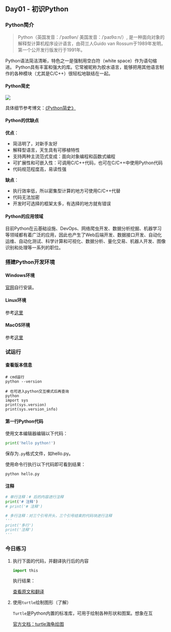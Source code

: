 ## Day01 - 初识Python

### Python简介

> Python（英国发音：/ˈpaɪθən/ 美国发音：/ˈpaɪθɑːn/）, 是一种面向对象的解释型计算机程序设计语言，由荷兰人Guido van Rossum于1989年发明，第一个公开发行版发行于1991年。

Python语法简洁清晰，特色之一是强制用空白符（white space）作为语句缩进。 Python具有丰富和强大的库。它常被昵称为胶水语言，能够把用其他语言制作的各种模块（尤其是C/C++）很轻松地联结在一起。

#### Python简史

![](https://upload-images.jianshu.io/upload_images/13641355-f41d23b70bef9eed.jpg?imageMogr2/auto-orient/strip%7CimageView2/2/w/1240)

具体细节参考博文：[《Python简史》](http://www.cnblogs.com/vamei/archive/2013/02/06/2892628.html)

#### Python的优缺点

**优点**：

+ 简洁明了，对新手友好
+ 解释型语言，天生具有可移植特性
+ 支持两种主流范式变成：面向对象编程和函数式编程
+ 可扩展性和可嵌入性：可调用C/C++代码，也可在C/C++中使用Python代码
+ 代码规范程度高，易读性强

**缺点**：

+ 执行效率低，所以密集型计算的地方可使用C/C++代替
+ 代码无法加密
+ 开发时可选择的框架太多，有选择的地方就有错误

#### Python的应用领域

目前Python在云基础设施、DevOps、网络爬虫开发、数据分析挖掘、机器学习等领域都有着广泛的应用，因此也产生了Web后端开发、数据接口开发、自动化运维、自动化测试、科学计算和可视化、数据分析、量化交易、机器人开发、图像识别和处理等一系列的职位。

### 搭建Python开发环境

#### Windows环境

[官网](https://www.python.org/)自行安装。

#### Linux环境

参考[这里](参考:[https://github.com/jackfrued/Python-100-Days/blob/master/Day01-15/Day01/%E5%88%9D%E8%AF%86Python.md)

#### MacOS环境

参考[这里](参考:[https://github.com/jackfrued/Python-100-Days/blob/master/Day01-15/Day01/%E5%88%9D%E8%AF%86Python.md)

### 试运行

#### 查看版本信息

```shell
# cmd运行
python --version

# 也可进入python交互模式后再查询
python
import sys
print(sys.version)
print(sys.version_info)
```

#### 第一行Python代码

使用文本编辑器编辑以下代码：

```python
print('hello python!')
```

保存为`.py`格式文件，如hello.py。

使用命令行执行以下代码即可看到结果：

```shell
python hello.py
```

#### 注释

```python
# 单行注释：# 后的内容进行注释
print('# 注释')
# print('# 注释')

# 多行注释：对三个引号开头，三个引号结束的代码块进行注释
'''
print('多行')
print('注释')
'''
```

### 今日练习

1. 执行下面的代码，并翻译执行后的内容

   ```python
   import this
   ```

   执行结果：

   [查看原文和翻译](https://github.com/fongzhizhi/Python-100-Days/blob/master/Day01-15/Day01/res/this.txt)

2. 使用`turtle`绘制图形（了解）

   `Turtle`是Python内置的标准库，可用于绘制各种形状和图案。想象在互

   [官方文档：turtle海龟绘图](https://docs.python.org/zh-cn/3.7/library/turtle.html)

   

   

